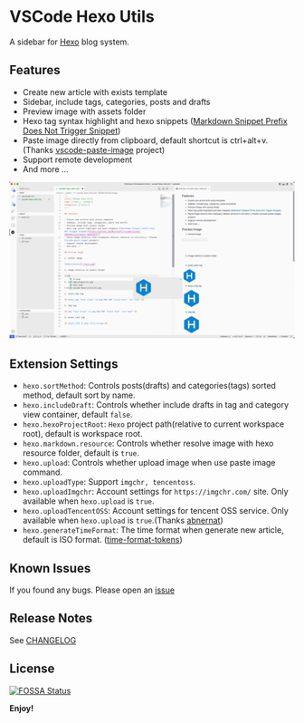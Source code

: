 # VSCode Hexo Utils

A sidebar for [Hexo] blog system.

## Features

- Create new article with exists template
- Sidebar, include tags, categories, posts and drafts
- Preview image with assets folder
- Hexo tag syntax highlight and hexo snippets ([Markdown Snippet Prefix Does Not Trigger Snippet](https://github.com/Microsoft/vscode/issues/28048#issuecomment-306616235))
- Paste image directly from clipboard, default shortcut is ctrl+alt+v. (Thanks [vscode-paste-image] project)
- Support remote development
- And more ...

![feature](docs-images/feature.png)

## Extension Settings

- `hexo.sortMethod`: Controls posts(drafts) and categories(tags) sorted method, default sort by name.
- `hexo.includeDraft`: Controls whether include drafts in tag and category view container, default `false`.
- `hexo.hexoProjectRoot`: `Hexo` project path(relative to current workspace root), default is workspace root.
- `hexo.markdown.resource`: Controls whether resolve image with hexo resource folder, default is `true`.
- `hexo.upload`: Controls whether upload image when use paste image command.
- `hexo.uploadType`: Support `imgchr, tencentoss`.
- `hexo.uploadImgchr`: Account settings for `https://imgchr.com/` site. Only available when `hexo.upload` is `true`.
- `hexo.uploadTencentOSS`: Account settings for tencent OSS service. Only available when `hexo.upload` is `true`.(Thanks [abnernat])
- `hexo.generateTimeFormat`: The time format when generate new article, default is ISO format. ([time-format-tokens])

## Known Issues

If you found any bugs. Please open an [issue](https://github.com/cwxyz007/vscode-hexo-utils/issues/new?assignees=&labels=&template=bug_report.md&title=)

## Release Notes

See [CHANGELOG](CHANGELOG.md)

[hexo]: https://hexo.io
[vscode-paste-image]: https://github.com/mushanshitiancai/vscode-paste-image
[time-format-tokens]: https://day.js.org/docs/en/plugin/custom-parse-format#list-of-all-available-format-tokens
[abnernat]: https://github.com/abnernat

## License

[![FOSSA Status](https://app.fossa.com/api/projects/git%2Bgithub.com%2Fcwxyz007%2Fvscode-hexo-utils.svg?type=large)](https://app.fossa.com/projects/git%2Bgithub.com%2Fcwxyz007%2Fvscode-hexo-utils?ref=badge_large)

**Enjoy!**
